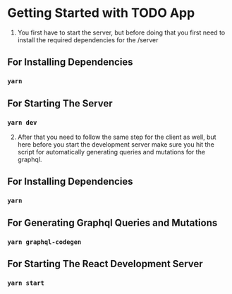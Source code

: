 # Getting Started with TODO App

1. You first have to start the server, but before doing that you first need to install the required dependencies for the /server

## For Installing Dependencies

### `yarn`

## For Starting The Server

### `yarn dev`

2. After that you need to follow the same step for the client as well, but here before you start the development server make sure you hit the script for automatically generating queries and mutations for the graphql.

## For Installing Dependencies

### `yarn`

## For Generating Graphql Queries and Mutations

### `yarn graphql-codegen`

## For Starting The React Development Server

### `yarn start`

